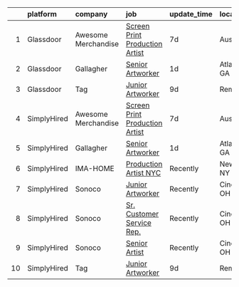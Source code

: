 

|    | platform    | company             | job                                                                                                                                                                                                                                                                                                  | update_time   | location       |
|---:|:------------|:--------------------|:-----------------------------------------------------------------------------------------------------------------------------------------------------------------------------------------------------------------------------------------------------------------------------------------------------|:--------------|:---------------|
|  1 | Glassdoor   | Awesome Merchandise | [Screen Print Production Artist](https://www.glassdoor.com/partner/jobListing.htm?pos=103&ao=1136043&s=58&guid=000001815189f050a2ff4ee76891ddba&src=GD_JOB_AD&t=SR&vt=w&ea=1&cs=1_b2ac3a42&cb=1654930403535&jobListingId=1007916776811&jrtk=3-0-1g58ojs3hq6fn801-1g58ojs3u36hh000-870e9f67631d9943-) | 7d            | Austin, TX     |
|  2 | Glassdoor   | Gallagher           | [Senior Artworker](https://www.glassdoor.com/partner/jobListing.htm?pos=102&ao=1136043&s=58&guid=000001815189f050a2ff4ee76891ddba&src=GD_JOB_AD&t=SR&vt=w&cs=1_99d69763&cb=1654930403535&jobListingId=1007929732818&jrtk=3-0-1g58ojs3hq6fn801-1g58ojs3u36hh000-ae79761308bdde7a-)                    | 1d            | Atlanta, GA    |
|  3 | Glassdoor   | Tag                 | [Junior Artworker](https://www.glassdoor.com/partner/jobListing.htm?pos=101&ao=1136043&s=58&guid=000001815189f050a2ff4ee76891ddba&src=GD_JOB_AD&t=SR&vt=w&cs=1_f79b01b3&cb=1654930403535&jobListingId=1007909874498&jrtk=3-0-1g58ojs3hq6fn801-1g58ojs3u36hh000-cc1431d9cf9a1069-)                    | 9d            | Remote         |
|  4 | SimplyHired | Awesome Merchandise | [Screen Print Production Artist](https://www.simplyhired.com/job/YCLRt-uBS3oIkpMihmaMJeDENV-_sLOJkEQyrkmgASx2E7nKsKQomA?q=artworker)                                                                                                                                                                 | 7d            | Austin, TX     |
|  5 | SimplyHired | Gallagher           | [Senior Artworker](https://www.simplyhired.com/job/sPm_gcUqPi7qKqyRryVzD-E7HGWhP8baD9qZoKP9-ONrfUqV4_DQ9A?q=artworker)                                                                                                                                                                               | 1d            | Atlanta, GA    |
|  6 | SimplyHired | IMA-HOME            | [Production Artist NYC](https://www.simplyhired.com/job/WAk3UyIRIcaqwbDbXur06TsDmW7y7WmT2KCRpKrBPBRW_ve-Q8yocA?q=artworker)                                                                                                                                                                          | Recently      | New York, NY   |
|  7 | SimplyHired | Sonoco              | [Junior Artworker](https://www.simplyhired.com/job/bJFkITfBQh7d5E85DISdms_VPKCZBa8KkngVE0lUa-qKKaXWvdNngQ?q=artworker)                                                                                                                                                                               | Recently      | Cincinnati, OH |
|  8 | SimplyHired | Sonoco              | [Sr. Customer Service Rep.](https://www.simplyhired.com/job/ouY-ZrgvSO0XqkNNulmx-VLoWOAnzeena1HU4n3l7HnDOmhM8hwZLA?q=artworker)                                                                                                                                                                      | Recently      | Cincinnati, OH |
|  9 | SimplyHired | Sonoco              | [Senior Artist](https://www.simplyhired.com/job/gyQf-wXViE5DTjh6jQYwtf4n8pryWEZj3FCgwRPHI5i7PJlc-DU_Og?q=artworker)                                                                                                                                                                                  | Recently      | Cincinnati, OH |
| 10 | SimplyHired | Tag                 | [Junior Artworker](https://www.simplyhired.com/job/hlo-U83LVO0wc3WpfZ6i19hswf8VgkIu-UIbYVpoDKJeJejVZ7npVA?q=artworker)                                                                                                                                                                               | 9d            | Remote         |